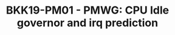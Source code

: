 ---
categories:
- bkk19
description: CPU Idle governor and irq prediction
image:
  featured: 'true'
  path: /assets/images/featured-images/bkk19/BKK19-PM01.png
session_attendee_num: '35'
session_id: BKK19-PM01
session_room: Session Room 2 (Lotus 3-4)
session_slot:
  end_time: '2019-04-03 09:25:00'
  start_time: '2019-04-03 08:30:00'
session_speakers:
- speaker_bio: ''
  speaker_company: ''
  speaker_image: /assets/images/speakers/bkk19/daniel-lezcano.jpg
  speaker_location: ''
  speaker_name: Daniel Lezcano
  speaker_position: ''
  speaker_username: daniel_lezcano.1z6gpda2
- speaker_bio: Daniel worked in 1998 in the Space Industry and Air traffic management
    for distributed system project in life safety constraints. He acquired for this
    project a system programming expertise.<br><br>He joined IBM in 2004 and since
    this date he does kernel hacking and pushed upstream the resource virtualization
    with the namespaces. He is the author and maintainer of the Linux Container (LXC).<br><br>In
    2012, he joined Linaro to work in the power management team. Deeply involved in
    the power management improvements for the different members of Linaro, he continues
    to contribute and maintain some parts of the Linux kernel.
  speaker_company: Linaro
  speaker_image: /assets/images/speakers/bkk19/daniel-lezcano.jpg
  speaker_location: Toulouse Area, France
  speaker_name: Daniel Lezcano
  speaker_position: Power Management Specialist
  speaker_username: Lezcano
- speaker_bio: Vincent has worked on developing drivers for various peripherals and
    coprocessors in mobile phones during 12 years. In 2005, he began to focus on mobile
    phones that ran Linux then Android and spent the last years of this period to
    optimize the power consumption of android platforms. As a member of the Linaro
    power management working group, he works on improving the energy efficiency of
    embedded system but not only with special interest for scheduler.
  speaker_company: Linaro
  speaker_image: /assets/images/speakers/bkk19/vincent-guittot.jpg
  speaker_location: ''
  speaker_name: Vincent Guittot
  speaker_position: PMWG technical leader
  speaker_username: vincent.guittot
session_track: Power Management
tag: session
tags:
- Linux Kernel
title: 'BKK19-PM01 - PMWG: CPU Idle governor and irq prediction'
---